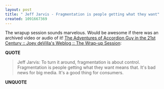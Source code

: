 ```yaml
---
layout: post
title: " Jeff Jarvis - Fragmentation is people getting what they want"
created: 1091667369
---
```

The wrapup session sounds marvelous. Would be awesome if there was an archived video or audio of it! <a href="http://accordionguy.blogware.com/blog/_archives/2004/8/3/118040.html">The Adventures of Accordion Guy in the 21st Century :: Joey deVilla's Weblog :: The Wrap-up Session</a>:
<p><strong>QUOTE</strong></p><blockquote>Jeff Jarvis: To turn it around, fragmentation is about control. Fragmentation is people getting what they want means that. It's bad news for big media. It's a good thing for consumers.</blockquote><p><strong>UNQUOTE</strong></p>

